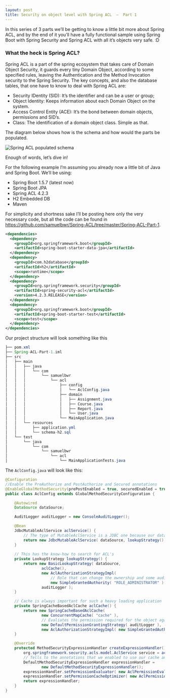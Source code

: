 ```yaml
---
layout: post
title: Security on object level with Spring ACL  —  Part 1
---
```


In this series of 3 parts we’ll be getting to know a little bit more about Spring ACL, and by the end of it you’ll have a fully functional sample using Spring Boot with Spring Security and Spring ACL with all it’s objects very safe. :D
### What the heck is Spring ACL?
Spring ACL is a part of the spring ecosystem that takes care of Domain Object Security, it guards every tiny Domain Object, according to some specified rules, leaving the Authentication and the Method Invocation security to the Spring Security.
The key concepts, and also the database tables, that one have to know to deal with Spring ACL are:

 - Security IDentity (SID): It’s the identifier and can be a user or group;
 - Object Identity: Keeps information about each Domain Object on the system.
 - Access Control Entity (ACE): It’s the bond between domain objects, permissions and SID’s.
 - Class: The identification of a domain object class. Simple as that.

The diagram below shows how is the schema and how would the parts be populated.


![Spring ACL populated schema](https://raw.githubusercontent.com/samuelbwr/samuelbwr.github.io/master/images/spring-acl/explain-diagram.png)


Enough of words, let’s dive in!

For the following example I’m assuming you already now a little bit of Java and Spring Boot.
We’ll be using:

 - Spring Boot 1.5.7 (latest now)
 - Spring Boot JPA
 - Spring ACL 4.2.3
 - H2 Embedded DB
 - Maven

For simplicity and shortness sake I’ll be posting here only the very necessary code, but all the code can be found in https://github.com/samuelbwr/Spring-ACL/tree/master/Spring-ACL-Part-1.

```xml
<dependencies>
  <dependency>
    <groupId>org.springframework.boot</groupId>
    <artifactId>spring-boot-starter-data-jpa</artifactId>
  </dependency>
  <dependency>
    <groupId>com.h2database</groupId>
    <artifactId>h2</artifactId>
    <scope>runtime</scope>
  </dependency>
  <dependency>
    <groupId>org.springframework.security</groupId>
    <artifactId>spring-security-acl</artifactId>
    <version>4.2.3.RELEASE</version>
  </dependency>
  <dependency>
    <groupId>org.springframework.boot</groupId>
    <artifactId>spring-boot-starter-test</artifactId>
    <scope>test</scope>
  </dependency>
</dependencies>
```

Our project structure will look something like this
```java
├── pom.xml
├── Spring-ACL-Part-1.iml
├── src
│   ├── main
│   │   ├── java
│   │   │   └── com
│   │   │       └── samuelbwr
│   │   │           └── acl
│   │   │               ├── config
│   │   │               │   └── AclConfig.java
│   │   │               ├── domain
│   │   │               │   ├── Assignment.java
│   │   │               │   ├── Course.java
│   │   │               │   ├── Report.java
│   │   │               │   └── User.java
│   │   │               └── MainApplication.java
│   │   └── resources
│   │       ├── application.yml
│   │       └── schema-h2.sql
│   └── test
│       └── java
│           └── com
│               └── samuelbwr
│                   └── acl
│                       └── MainApplicationTests.java
```

The ``AclConfig.java`` will look like this:
```java
@Configuration
//Enable the PreAuthorize and PostAuthorize and Secured annotations
@EnableGlobalMethodSecurity(prePostEnabled = true, securedEnabled = true)
public class AclConfig extends GlobalMethodSecurityConfiguration {

    @Autowired
    DataSource dataSource;

    AuditLogger auditLogger = new ConsoleAuditLogger();

    @Bean
    JdbcMutableAclService aclService() {
    	// The type of MutableAclService is a JDBC one because our data is one the DB
        return new JdbcMutableAclService( dataSource, lookupStrategy(), aclCache() );
    }
	
	// This has the know-how to search for ACL's
    private LookupStrategy lookupStrategy() {
        return new BasicLookupStrategy( dataSource,
                aclCache(), 
                new AclAuthorizationStrategyImpl( 
                	// Role that can change the ownership and some audit configs on ACL
                	new SimpleGrantedAuthority( "ROLE_ADMINISTRATOR" ) ), 
                auditLogger );
    }

    // Cache is always important for such a heavy loading application
    private SpringCacheBasedAclCache aclCache() {
        return new SpringCacheBasedAclCache(        		
                new ConcurrentMapCache( "cache" ),
                // Evaliates the permission required for the object agains the permissions stored on the ACE
                new DefaultPermissionGrantingStrategy( auditLogger ),
                new AclAuthorizationStrategyImpl( new SimpleGrantedAuthority( "ROLE_ADMINISTRATOR" ) ) );
    }

    @Override
    protected MethodSecurityExpressionHandler createExpressionHandler() {
        org.springframework.security.acls.model.AclService service = aclService();
        // Tells to the annotations that we enabled to use our cache and ACL's evaluator
        DefaultMethodSecurityExpressionHandler expressionHandler =
                new DefaultMethodSecurityExpressionHandler();
        expressionHandler.setPermissionEvaluator( new AclPermissionEvaluator( service ) );
        expressionHandler.setPermissionCacheOptimizer( new AclPermissionCacheOptimizer( service ) );
        return expressionHandler;
    }
}
```
